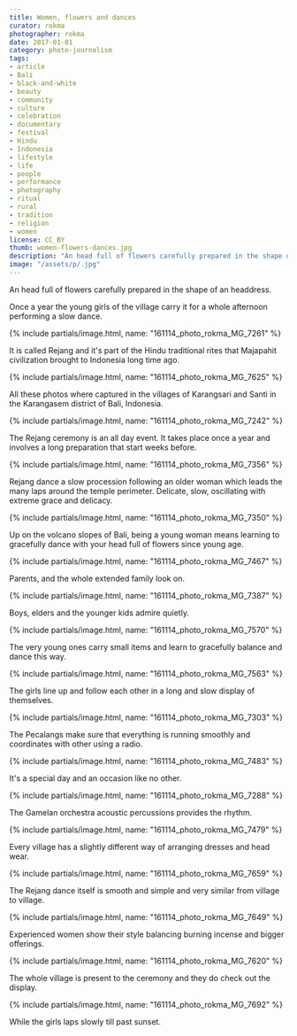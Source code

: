 ```yaml
---
title: Women, flowers and dances
curator: rokma
photographer: rokma
date: 2017-01-01
category: photo-journalism
tags:
- article
- Bali
- black-and-white
- beauty
- community
- culture
- celebration
- documentary
- festival
- Hindu
- Indonesia
- lifestyle
- life
- people
- performance
- photography
- ritual
- rural
- tradition
- religion
- women
license: CC_BY
thumb: women-flowers-dances.jpg
description: "An head full of flowers carefully prepared in the shape of an headdress. Once a year the young girls of the village carry it for a whole afternoon performing a slow dance."
image: "/assets/p/.jpg"
---
```


An head full of flowers carefully prepared in the shape of an headdress.

Once a year the young girls of the village carry it for a whole afternoon performing a slow dance.


{% include partials/image.html, name: "161114_photo_rokma_MG_7261" %}

It is called Rejang and it's part of the Hindu traditional rites that Majapahit civilization brought to Indonesia long time ago.


{% include partials/image.html, name: "161114_photo_rokma_MG_7625" %}

All these photos where captured in the villages of Karangsari and Santi in the Karangasem district of Bali, Indonesia.

{% include partials/image.html, name: "161114_photo_rokma_MG_7242" %}

The Rejang ceremony is an all day event. It takes place once a year and involves a long preparation that start weeks before.

{% include partials/image.html, name: "161114_photo_rokma_MG_7356" %}

Rejang dance a slow procession following an older woman which leads the many laps around the temple perimeter. Delicate, slow, oscillating with extreme grace and delicacy.

{% include partials/image.html, name: "161114_photo_rokma_MG_7350" %}


Up on the volcano slopes of Bali, being a young woman means learning to gracefully dance with your head full of flowers since young age.


{% include partials/image.html, name: "161114_photo_rokma_MG_7467" %}

Parents, and the whole extended family look on.

{% include partials/image.html, name: "161114_photo_rokma_MG_7387" %}


Boys, elders and the younger kids admire quietly.


{% include partials/image.html, name: "161114_photo_rokma_MG_7570" %}

The very young ones carry small items and learn to gracefully balance and dance this way.

{% include partials/image.html, name: "161114_photo_rokma_MG_7563" %}

The girls line up and follow each other in a long and slow display of themselves.

{% include partials/image.html, name: "161114_photo_rokma_MG_7303" %}

The Pecalangs make sure that everything is running smoothly and coordinates with other using a radio.

{% include partials/image.html, name: "161114_photo_rokma_MG_7483" %}

It's a special day and an occasion like no other.

{% include partials/image.html, name: "161114_photo_rokma_MG_7288" %}

The Gamelan orchestra acoustic percussions provides the rhythm.

{% include partials/image.html, name: "161114_photo_rokma_MG_7479" %}

Every village has a slightly different way of arranging dresses and head wear.

{% include partials/image.html, name: "161114_photo_rokma_MG_7659" %}

The Rejang dance itself is smooth and simple and very similar from village to village.

{% include partials/image.html, name: "161114_photo_rokma_MG_7649" %}

Experienced women show their style balancing burning incense and bigger offerings.

{% include partials/image.html, name: "161114_photo_rokma_MG_7620" %}

The whole village is present to the ceremony and they do check out the display.

{% include partials/image.html, name: "161114_photo_rokma_MG_7692" %}

While the girls laps slowly till past sunset.
